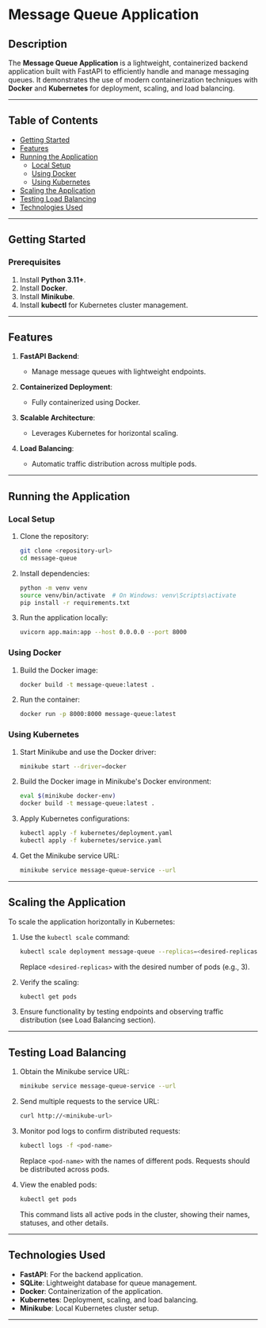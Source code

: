 # Message Queue Application

## Description

The **Message Queue Application** is a lightweight, containerized backend application built with FastAPI to efficiently handle and manage messaging queues. It demonstrates the use of modern containerization techniques with **Docker** and **Kubernetes** for deployment, scaling, and load balancing.

---

## Table of Contents

- [Getting Started](#getting-started)
- [Features](#features)
- [Running the Application](#running-the-application)
  - [Local Setup](#local-setup)
  - [Using Docker](#using-docker)
  - [Using Kubernetes](#using-kubernetes)
- [Scaling the Application](#scaling-the-application)
- [Testing Load Balancing](#testing-load-balancing)
- [Technologies Used](#technologies-used)

---

## Getting Started

### Prerequisites

1. Install **Python 3.11+**.
2. Install **Docker**.
3. Install **Minikube**.
4. Install **kubectl** for Kubernetes cluster management.

---

## Features

1. **FastAPI Backend**:
   - Manage message queues with lightweight endpoints.

2. **Containerized Deployment**:
   - Fully containerized using Docker.

3. **Scalable Architecture**:
   - Leverages Kubernetes for horizontal scaling.

4. **Load Balancing**:
   - Automatic traffic distribution across multiple pods.

---

## Running the Application

### Local Setup

1. Clone the repository:
   ```bash
   git clone <repository-url>
   cd message-queue
   ```

2. Install dependencies:
   ```bash
   python -m venv venv
   source venv/bin/activate  # On Windows: venv\Scripts\activate
   pip install -r requirements.txt
   ```

3. Run the application locally:
   ```bash
   uvicorn app.main:app --host 0.0.0.0 --port 8000
   ```

### Using Docker

1. Build the Docker image:
   ```bash
   docker build -t message-queue:latest .
   ```

2. Run the container:
   ```bash
   docker run -p 8000:8000 message-queue:latest
   ```

### Using Kubernetes

1. Start Minikube and use the Docker driver:
   ```bash
   minikube start --driver=docker
   ```

2. Build the Docker image in Minikube's Docker environment:
   ```bash
   eval $(minikube docker-env)
   docker build -t message-queue:latest .
   ```

3. Apply Kubernetes configurations:
   ```bash
   kubectl apply -f kubernetes/deployment.yaml
   kubectl apply -f kubernetes/service.yaml
   ```

4. Get the Minikube service URL:
   ```bash
   minikube service message-queue-service --url
   ```

---

## Scaling the Application

To scale the application horizontally in Kubernetes:

1. Use the `kubectl scale` command:
   ```bash
   kubectl scale deployment message-queue --replicas=<desired-replicas>
   ```
   Replace `<desired-replicas>` with the desired number of pods (e.g., 3).

2. Verify the scaling:
   ```bash
   kubectl get pods
   ```

3. Ensure functionality by testing endpoints and observing traffic distribution (see Load Balancing section).

---

## Testing Load Balancing

1. Obtain the Minikube service URL:
   ```bash
   minikube service message-queue-service --url
   ```

2. Send multiple requests to the service URL:
   ```bash
   curl http://<minikube-url>
   ```

3. Monitor pod logs to confirm distributed requests:
   ```bash
   kubectl logs -f <pod-name>
   ```
   Replace `<pod-name>` with the names of different pods. Requests should be distributed across pods.

4. View the enabled pods:
   ```bash
   kubectl get pods
   ```
   This command lists all active pods in the cluster, showing their names, statuses, and other details.

---

## Technologies Used

- **FastAPI**: For the backend application.
- **SQLite**: Lightweight database for queue management.
- **Docker**: Containerization of the application.
- **Kubernetes**: Deployment, scaling, and load balancing.
- **Minikube**: Local Kubernetes cluster setup.

---
